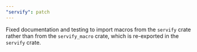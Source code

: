 ```yaml
---
"servify": patch
---
```


Fixed documentation and testing to import macros from the `servify` crate rather than from the `servify_macro` crate, which is re-exported in the `servify` crate.
